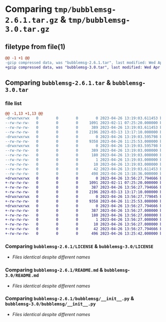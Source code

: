 # Comparing `tmp/bubblemsg-2.6.1.tar.gz` & `tmp/bubblemsg-3.0.tar.gz`

## filetype from file(1)

```diff
@@ -1 +1 @@
-gzip compressed data, was "bubblemsg-2.6.1.tar", last modified: Wed Apr 26 13:19:03 2023, max compression
+gzip compressed data, was "bubblemsg-3.0.tar", last modified: Wed Apr 26 13:56:27 2023, max compression
```

## Comparing `bubblemsg-2.6.1.tar` & `bubblemsg-3.0.tar`

### file list

```diff
@@ -1,13 +1,13 @@
-drwxrwxrwx   0        0        0        0 2023-04-26 13:19:03.611453 bubblemsg-2.6.1/
--rw-rw-rw-   0        0        0     1091 2023-02-11 07:25:20.000000 bubblemsg-2.6.1/LICENSE
--rw-rw-rw-   0        0        0      389 2023-04-26 13:19:03.611453 bubblemsg-2.6.1/PKG-INFO
--rw-rw-rw-   0        0        0     2196 2023-03-13 13:17:10.000000 bubblemsg-2.6.1/README.md
-drwxrwxrwx   0        0        0        0 2023-04-26 13:19:03.595798 bubblemsg-2.6.1/bubblemsg/
--rw-rw-rw-   0        0        0     9358 2023-04-26 11:25:53.000000 bubblemsg-2.6.1/bubblemsg/__init__.py
-drwxrwxrwx   0        0        0        0 2023-04-26 13:19:03.595798 bubblemsg-2.6.1/bubblemsg.egg-info/
--rw-rw-rw-   0        0        0      389 2023-04-26 13:19:03.000000 bubblemsg-2.6.1/bubblemsg.egg-info/PKG-INFO
--rw-rw-rw-   0        0        0      180 2023-04-26 13:19:03.000000 bubblemsg-2.6.1/bubblemsg.egg-info/SOURCES.txt
--rw-rw-rw-   0        0        0        1 2023-04-26 13:19:03.000000 bubblemsg-2.6.1/bubblemsg.egg-info/dependency_links.txt
--rw-rw-rw-   0        0        0       10 2023-04-26 13:19:03.000000 bubblemsg-2.6.1/bubblemsg.egg-info/top_level.txt
--rw-rw-rw-   0        0        0       42 2023-04-26 13:19:03.611453 bubblemsg-2.6.1/setup.cfg
--rw-rw-rw-   0        0        0      498 2023-04-26 13:18:36.000000 bubblemsg-2.6.1/setup.py
+drwxrwxrwx   0        0        0        0 2023-04-26 13:56:27.794666 bubblemsg-3.0/
+-rw-rw-rw-   0        0        0     1091 2023-02-11 07:25:20.000000 bubblemsg-3.0/LICENSE
+-rw-rw-rw-   0        0        0      387 2023-04-26 13:56:27.794666 bubblemsg-3.0/PKG-INFO
+-rw-rw-rw-   0        0        0     2196 2023-03-13 13:17:10.000000 bubblemsg-3.0/README.md
+drwxrwxrwx   0        0        0        0 2023-04-26 13:56:27.779045 bubblemsg-3.0/bubblemsg/
+-rw-rw-rw-   0        0        0     9358 2023-04-26 11:25:53.000000 bubblemsg-3.0/bubblemsg/__init__.py
+drwxrwxrwx   0        0        0        0 2023-04-26 13:56:27.794666 bubblemsg-3.0/bubblemsg.egg-info/
+-rw-rw-rw-   0        0        0      387 2023-04-26 13:56:27.000000 bubblemsg-3.0/bubblemsg.egg-info/PKG-INFO
+-rw-rw-rw-   0        0        0      180 2023-04-26 13:56:27.000000 bubblemsg-3.0/bubblemsg.egg-info/SOURCES.txt
+-rw-rw-rw-   0        0        0        1 2023-04-26 13:56:27.000000 bubblemsg-3.0/bubblemsg.egg-info/dependency_links.txt
+-rw-rw-rw-   0        0        0       10 2023-04-26 13:56:27.000000 bubblemsg-3.0/bubblemsg.egg-info/top_level.txt
+-rw-rw-rw-   0        0        0       42 2023-04-26 13:56:27.794666 bubblemsg-3.0/setup.cfg
+-rw-rw-rw-   0        0        0      496 2023-04-26 13:25:42.000000 bubblemsg-3.0/setup.py
```

### Comparing `bubblemsg-2.6.1/LICENSE` & `bubblemsg-3.0/LICENSE`

 * *Files identical despite different names*

### Comparing `bubblemsg-2.6.1/README.md` & `bubblemsg-3.0/README.md`

 * *Files identical despite different names*

### Comparing `bubblemsg-2.6.1/bubblemsg/__init__.py` & `bubblemsg-3.0/bubblemsg/__init__.py`

 * *Files identical despite different names*

